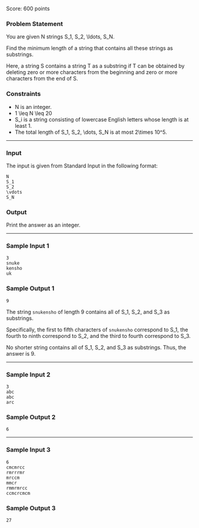 Score: 600 points

### Problem Statement

You are given N strings S\_1, S\_2, \ldots, S\_N.

Find the minimum length of a string that contains all these strings as substrings.

Here, a string S contains a string T as a substring if T can be obtained by deleting zero or more characters from the beginning and zero or more characters from the end of S.

### Constraints

* N is an integer.
* 1 \leq N \leq 20
* S\_i is a string consisting of lowercase English letters whose length is at least 1.
* The total length of S\_1, S\_2, \dots, S\_N is at most 2\times 10^5.

---

### Input

The input is given from Standard Input in the following format:

```
N
S_1
S_2
\vdots
S_N
```

### Output

Print the answer as an integer.

---

### Sample Input 1

```
3
snuke
kensho
uk
```

### Sample Output 1

```
9
```

The string `snukensho` of length 9 contains all of S\_1, S\_2, and S\_3 as substrings.

Specifically, the first to fifth characters of `snukensho` correspond to S\_1, the fourth to ninth correspond to S\_2, and the third to fourth correspond to S\_3.

No shorter string contains all of S\_1, S\_2, and S\_3 as substrings.
Thus, the answer is 9.

---

### Sample Input 2

```
3
abc
abc
arc
```

### Sample Output 2

```
6
```

---

### Sample Input 3

```
6
cmcmrcc
rmrrrmr
mrccm
mmcr
rmmrmrcc
ccmcrcmcm
```

### Sample Output 3

```
27
```